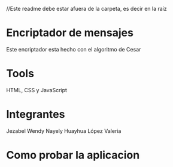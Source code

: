 //Este readme debe estar afuera de la carpeta, es decir en la raíz

# Encriptador de mensajes

Este encriptador esta hecho con el algoritmo de Cesar

# Tools

HTML, CSS y JavaScript

# Integrantes

Jezabel
Wendy Nayely Huayhua López
Valeria

# Como probar la aplicacion
